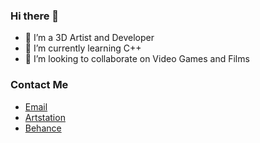 ### Hi there 👋

- 🔭 I’m a 3D Artist and Developer
- 🌱 I’m currently learning C++
- 👯 I’m looking to collaborate on Video Games and Films

### Contact Me 
- [Email](mailto:ewanbryant43@gmail.com)
- [Artstation](https://www.artstation.com/ewanb)
- [Behance](https://www.behance.net/ewanbryant)

